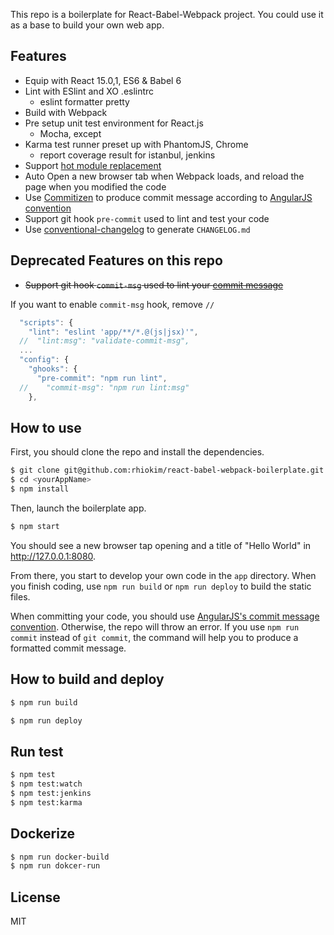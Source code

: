 This repo is a boilerplate for React-Babel-Webpack project. You could use it as a base to build your own web app.

## Features

- Equip with React 15.0,1, ES6 & Babel 6
- Lint with ESlint and XO .eslintrc
  - eslint formatter pretty
- Build with Webpack
- Pre setup unit test environment for React.js
  - Mocha, except
- Karma test runner preset up with PhantomJS, Chrome
  - report coverage result for istanbul, jenkins
- Support [hot module replacement](https://webpack.github.io/docs/hot-module-replacement.html)
- Auto Open a new browser tab when Webpack loads, and reload the page when you modified the code
- Use [Commitizen](https://github.com/commitizen/cz-cli) to produce commit message according to [AngularJS convention](https://github.com/angular/angular.js/blob/master/CONTRIBUTING.md#-git-commit-guidelines)
- Support git hook `pre-commit` used to lint and test your code
- Use [conventional-changelog](https://github.com/ajoslin/conventional-changelog) to generate `CHANGELOG.md`

## Deprecated Features on this repo
- ~~Support git hook `commit-msg` used to lint your [commit message](https://github.com/kentcdodds/validate-commit-msg)~~

If you want to enable `commit-msg` hook, remove `//`

```js
  "scripts": {
    "lint": "eslint 'app/**/*.@(js|jsx)'",
  //  "lint:msg": "validate-commit-msg",
  ...
  "config": {
    "ghooks": {
      "pre-commit": "npm run lint",
  //    "commit-msg": "npm run lint:msg"
    },
```

## How to use

First, you should clone the repo and install the dependencies.

```bash
$ git clone git@github.com:rhiokim/react-babel-webpack-boilerplate.git <yourAppName>
$ cd <yourAppName>
$ npm install
```

Then, launch the boilerplate app.

```bash
$ npm start
```

You should see a new browser tap opening and a title of "Hello World" in http://127.0.0.1:8080.

From there, you start to develop your own code in the `app` directory. When you finish coding, use `npm run build` or `npm run deploy` to build the static files.

When committing your code, you should use [AngularJS's commit message convention](https://github.com/angular/angular.js/blob/master/CONTRIBUTING.md#-git-commit-guidelines). Otherwise, the repo will throw an error. If you use `npm run commit` instead of `git commit`, the command will help you to produce a formatted commit message.


## How to build and deploy

```bash
$ npm run build
```

```bash
$ npm run deploy
```

## Run test

```bash
$ npm test
$ npm test:watch
$ npm test:jenkins
$ npm test:karma
```

## Dockerize

```bash
$ npm run docker-build
$ npm run dokcer-run
```

## License

MIT
